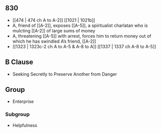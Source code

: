 ## 830
- [[474 | 474 ch A to A-2]] [[1021 | 1021b]] 
- A, friend of [[A-2]], exposes [[A-5]], a spiritualist charlatan who is mulcting [[A-2]] of large sums of money
- A, threatening [[A-5]] with arrest, forces him to return money out of which he has swindled A’s friend, [[A-2]]
- [[1323 | 1323c-2 ch A to A-5 &amp; A-8 to A]] [[1337 | 1337 ch A-8 to A-5]] 

## B Clause
- Seeking Secretly to Preserve Another from Danger

## Group
- Enterprise

### Subgroup
- Helpfulness

